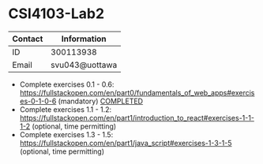# CSI4103-Lab2

| Contact      | Information |
| ----------- | ----------- |
| ID      | 300113938       |
| Email   | svu043@uottawa        |

* Complete exercises 0.1 - 0.6: https://fullstackopen.com/en/part0/fundamentals_of_web_apps#exercises-0-1-0-6 (mandatory) [COMPLETED](https://github.com/sophie-vu/CSI4103-Lab2/tree/part0)
* Complete exercises 1.1 - 1.2: https://fullstackopen.com/en/part1/introduction_to_react#exercises-1-1-1-2 (optional, time permitting)
* Complete exercises 1.3 - 1.5: https://fullstackopen.com/en/part1/java_script#exercises-1-3-1-5 (optional, time permitting)
